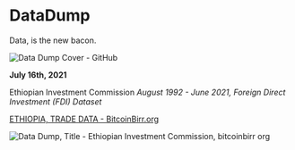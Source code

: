 # DataDump

Data, is the new bacon.

![Data Dump Cover - GitHub](https://user-images.githubusercontent.com/87287532/126027186-25f91ce0-6e74-4a4f-9aa3-d6ebe006b6f3.jpg)

**July 16th, 2021**

Ethiopian Investment Commission
*August 1992 - June 2021, Foreign Direct Investment (FDI) Dataset*

[ETHIOPIA, TRADE DATA - BitcoinBirr.org](https://drive.google.com/drive/folders/11YWPBih7augv9BwYLM6uQzNF_V1RN5Dt?usp=sharing)

![Data Dump, Title - Ethiopian Investment Commission, bitcoinbirr org](https://user-images.githubusercontent.com/87287532/126027506-3bb10e0b-ddb0-435d-89a0-7b344ddebd98.jpg)

